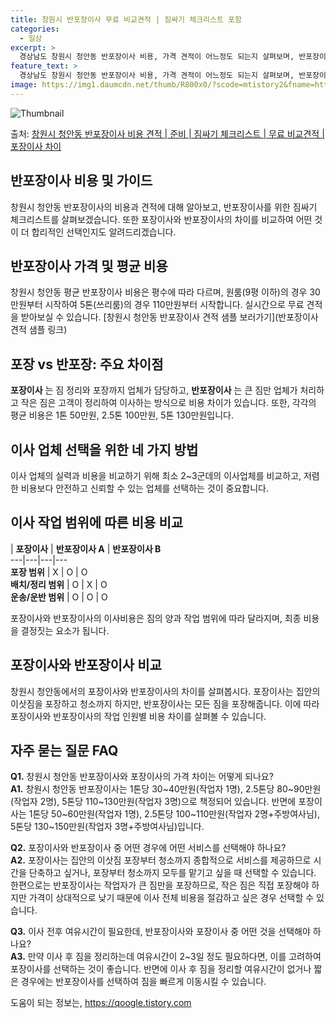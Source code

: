 ```yaml
---
title: 창원시 반포장이사 무료 비교견적 | 짐싸기 체크리스트 포함
categories:
  - 일상
excerpt: >
  경상남도 창원시 청안동 반포장이사 비용, 가격 견적이 어느정도 되는지 살펴보며, 반포장이사를 준비함에 있어 짐싸기 준비 체크리스트가 무엇인지 보겠습니다. 마지막으로 포장이사와 차이점을 통해 무료 비교견적으로 어떤 것이 더 합리적인 선택인지 공유 드립니다.창원시 청안동 포장이사 견적 샘플 보기 👈 클릭창원시 청안동 포장이사 가격 살펴보기 👈 클릭창원시 청안동 반포장이사 평균 이사 비용평수창원시 청안동 평균 이사 비용원룸 이사9평 이하 (1톤)30만원~투룸/쓰리룸 이사16평 ~ 20평 (2.5톤)80만원~쓰리룸 이사21평 (5톤) ~110만원~우리집 무료 이사견적 받기 👈 클릭포장 vs 반포장: 가장 큰 차이점포장이사는 짐 정리와 포장까지 업체가 담당하는 반면, 반포장이사는 큰 짐만 업체가 처리하고 작..
feature_text: >
  경상남도 창원시 청안동 반포장이사 비용, 가격 견적이 어느정도 되는지 살펴보며, 반포장이사를 준비함에 있어 짐싸기 준비 체크리스트가 무엇인지 보겠습니다. 마지막으로 포장이사와 차이점을 통해 무료 비교견적으로 어떤 것이 더 합리적인 선택인지 공유 드립니다.창원시 청안동 포장이사 견적 샘플 보기 👈 클릭창원시 청안동 포장이사 가격 살펴보기 👈 클릭창원시 청안동 반포장이사 평균 이사 비용평수창원시 청안동 평균 이사 비용원룸 이사9평 이하 (1톤)30만원~투룸/쓰리룸 이사16평 ~ 20평 (2.5톤)80만원~쓰리룸 이사21평 (5톤) ~110만원~우리집 무료 이사견적 받기 👈 클릭포장 vs 반포장: 가장 큰 차이점포장이사는 짐 정리와 포장까지 업체가 담당하는 반면, 반포장이사는 큰 짐만 업체가 처리하고 작..
image: https://img1.daumcdn.net/thumb/R800x0/?scode=mtistory2&fname=https%3A%2F%2Fblog.kakaocdn.net%2Fdn%2FmI0tq%2FbtsHcs8jifK%2Fr4t3atlyMGKEreNqKTu7pK%2Fimg.webp
---
```


![Thumbnail](https://img1.daumcdn.net/thumb/R800x0/?scode=mtistory2&fname=https%3A%2F%2Fblog.kakaocdn.net%2Fdn%2FmI0tq%2FbtsHcs8jifK%2Fr4t3atlyMGKEreNqKTu7pK%2Fimg.webp)

<p>출처: <a href="https://qoogle.tistory.com/9392" rel="dofollow">창원시 청안동 반포장이사 비용 견적 | 준비 | 짐싸기 체크리스트 | 무료 비교견적 | 포장이사 차이</a> </p>

## 반포장이사 비용 및 가이드

창원시 청안동 반포장이사의 비용과 견적에 대해 알아보고, 반포장이사를 위한 짐싸기 체크리스트를 살펴보겠습니다. 또한 포장이사와 반포장이사의
차이를 비교하여 어떤 것이 더 합리적인 선택인지도 알려드리겠습니다.

  

## 반포장이사 가격 및 평균 비용

창원시 청안동 평균 반포장이사 비용은 평수에 따라 다르며, 원룸(9평 이하)의 경우 30만원부터 시작하여 5톤(쓰리룸)의 경우 110만원부터
시작합니다. 실시간으로 무료 견적을 받아보실 수 있습니다. [창원시 청안동 반포장이사 견적 샘플 보러가기](반포장이사 견적 샘플 링크)

  

## 포장 vs 반포장: 주요 차이점

**포장이사** 는 짐 정리와 포장까지 업체가 담당하고, **반포장이사** 는 큰 짐만 업체가 처리하고 작은 짐은 고객이 정리하여 이사하는
방식으로 비용 차이가 있습니다. 또한, 각각의 평균 비용은 1톤 50만원, 2.5톤 100만원, 5톤 130만원입니다.

  

## 이사 업체 선택을 위한 네 가지 방법

이사 업체의 실력과 비용을 비교하기 위해 최소 2~3군데의 이사업체를 비교하고, 저렴한 비용보다 안전하고 신뢰할 수 있는 업체를 선택하는
것이 중요합니다.

  

## 이사 작업 범위에 따른 비용 비교

| **포장이사** | **반포장이사 A** | **반포장이사 B**  
---|---|---|---  
**포장 범위** | X | O | O  
**배치/정리 범위** | O | X | O  
**운송/운반 범위** | O | O | O  
  
포장이사와 반포장이사의 이사비용은 짐의 양과 작업 범위에 따라 달라지며, 최종 비용을 결정짓는 요소가 됩니다.

  

## 포장이사와 반포장이사 비교

창원시 청안동에서의 포장이사와 반포장이사의 차이를 살펴봅시다. 포장이사는 집안의 이삿짐을 포장하고 청소까지 하지만, 반포장이사는 모든 짐을
포장해줍니다. 이에 따라 포장이사와 반포장이사의 작업 인원별 비용 차이를 살펴볼 수 있습니다.

  

## 자주 묻는 질문 FAQ

**Q1.** 창원시 청안동 반포장이사와 포장이사의 가격 차이는 어떻게 되나요?  
**A1.** 창원시 청안동 반포장이사는 1톤당 30~40만원(작업자 1명), 2.5톤당 80~90만원(작업자 2명), 5톤당
110~130만원(작업자 3명)으로 책정되어 있습니다. 반면에 포장이사는 1톤당 50~60만원(작업자 1명), 2.5톤당
100~110만원(작업자 2명+주방여사님), 5톤당 130~150만원(작업자 3명+주방여사님)입니다.

**Q2.** 포장이사와 반포장이사 중 어떤 경우에 어떤 서비스를 선택해야 하나요?  
**A2.** 포장이사는 집안의 이삿짐 포장부터 청소까지 종합적으로 서비스를 제공하므로 시간을 단축하고 싶거나, 포장부터 청소까지 모두를
맡기고 싶을 때 선택할 수 있습니다. 한편으로는 반포장이사는 작업자가 큰 짐만을 포장하므로, 작은 짐은 직접 포장해야 하지만 가격이
상대적으로 낮기 때문에 이사 전체 비용을 절감하고 싶은 경우 선택할 수 있습니다.

**Q3.** 이사 전후 여유시간이 필요한데, 반포장이사와 포장이사 중 어떤 것을 선택해야 하나요?  
**A3.** 만약 이사 후 짐을 정리하는데 여유시간이 2~3일 정도 필요하다면, 이를 고려하여 포장이사를 선택하는 것이 좋습니다. 반면에
이사 후 짐을 정리할 여유시간이 없거나 짧은 경우에는 반포장이사를 선택하여 짐을 빠르게 이동시킬 수 있습니다.

  

 

도움이 되는 정보는, <a href="https://qoogle.tistory.com" rel="dofollow">https://qoogle.tistory.com</a>


